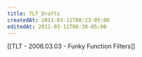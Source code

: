 ```yaml
---
title: TLT_Drafts
createdAt: 2011-03-11T08:23-05:00
editedAt: 2011-03-11T08:30-05:00
---
```



[[TLT - 2006.03.03 - Funky Function Filters]]


